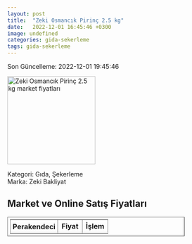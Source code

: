 ```yaml
---
layout: post
title:  "Zeki Osmancık Pirinç 2.5 kg"
date:   2022-12-01 16:45:46 +0300
image: undefined
categories: gida-sekerleme
tags: gida-sekerleme
---
```


Son Güncelleme: 2022-12-01 19:45:46

<img src="undefined" width="200" alt="Zeki Osmancık Pirinç 2.5 kg market fiyatları" />

Kategori: Gıda, Şekerleme
<br />
Marka: Zeki Bakliyat

<h2>Market ve Online Satış Fiyatları</h2>

<table border="1" style="padding: 5px;width:80%;">
  <tr>
    <td style="padding: 5px;"><strong>Perakendeci</strong></td>
    <td><strong>Fiyat</strong></td>
    <td><strong>İşlem</strong></td>
  </tr>
  
</table>
